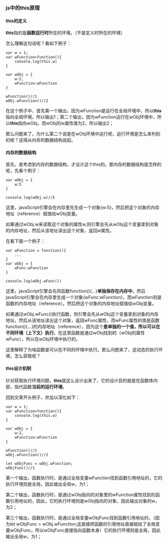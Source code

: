 ### js中的this原理

#### this的定义


**this**指的是**函数运行时**所在的环境。（不是定义时所在的环境）

怎么理解这句话呢？看如下例子：

```
var w = 1;
var wFunction=function(){
    console.log(this.w)
}

var wObj = {
    w:2,
    wFunction:wFunction
}

wFunction()//1
wObj.wFunction()//2

```

在这个例子中，首先第一个输出，因为wFunction是运行在全局环境中，所以**this**指向全局环境，所以输出1；第二个输出，因为wFunction运行在wObj环境中，所以**this**指向wObj，而wObj的w属性值为2，所以输出2；

那么问题来了，为什么第二个说是在wObj环境中运行呢，运行环境是怎么来判别的呢？这得从内存的数据结构说起。

#### 内存的数据结构

首先，是考虑到内存的数据结构，才设计这个this的。那内存的数据结构是怎样的呢，先看个例子：

```
var wObj = {
	w:5
}

console.log(wObj.w)//5
```

这里，javaScript引擎会在内存里先生成一个对象{w:5}，然后把这个对象的内存地址（reference）赋值给wObj变量。

如果通过wObj.w来读取这个对象的属性w,则引擎会先从wObj这个变量拿到对象的内存地址，然后从该地址读出这个对象，返回w属性。

在看下面一个例子：

```
var wFunction = function(){
	...
}
var wObj = {
	wFunc:wFunction
}

console.log(wObj.wFunc())

```
这里，javaScript引擎会先将函数function(){...}**单独保存在内存中**。然后javaScript引擎会在内存里生成一个对象{wFunc:wFunction}，而wFunction则是函数的内存地址（reference）。然后把这个对象的内存地址赋值给wObj变量。

如果通过wObj.wFunc()执行函数，则引擎会先从wObj这个变量拿到对象的内存地址，然后从该地址读出这个对象，返回wFunc属性，而wFunc属性的值是函数function(){...}的内存地址（reference），因为这个**是单独的一个值，所以可以在不同环境（上下文）执行**。在这里函数是通过wObj找到的（wObj的属性wFunc），所以在wObj环境中执行的。

这里解释了为啥函数是可以在不同的环境中执行。那么问题来了，这动态的执行环境，怎么获取呢？

#### this设计机制

针对获取执行环境问题，**this**就这么设计出来了，它的设计目的就是在函数体内部，指代函数**当前的运行环境**。

回到文章开头例子，并加以深化如下：

```
var w = 1;
var wFunction=function(){
    console.log(this.w)
}

var wObj = {
    w:2,
    wFunction:wFunction
}

wFunction()//1
wObj.wFunction()//2

let wObjFunc = wObj.wFunction;
wObjFunc()//1

```
第一个输出，函数执行时，是通过全局变量wFunction找到函数引用地址的，它的执行环境则是全局，因此输出全局w，为1；

第二个输出，函数执行时，是通过wObj指向的对象里的wFunction属性找到的函数引用地址的，因此，它的执行环境则是wObj指向的对象，因此输出对象的w，为2；

第三个输出，函数执行时，是通过全局变量wObjFunc找到函数引用地址的，（因为let wObjFunc = wObj.wFunction;这直接把函数的引用地址直接赋给了全局变量wObjFunc，所以wObjFunc直接指向函数本身）它的执行环境则是全局，因此输出全局w，为1；



